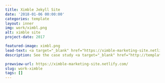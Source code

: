 ```yaml
---
title: Ximble Jekyll Site
date: '2018-01-06 00:00:00'
categories: template
layout: inner
img: work/ximbl.png
alt: ximble site
project-date: 2017

featured-image: ximbl.png
lead-text: <a target="_blank" href="https://ximble-marketing-site.netlify.com/">Ximble site</a> migration to Jekyll from Wordpress
description: See the case study <a target="_blank" href="http://templatestud.io/blog/casestudy-ximble/">here</a>.

prewview-url: https://ximble-marketing-site.netlify.com/
slug: work-ximble
tags: []
---
```

